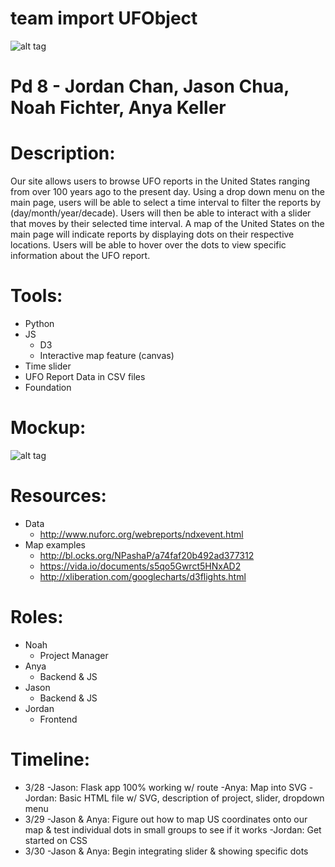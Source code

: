 # team import UFObject

![alt tag](http://i.imgur.com/KBOTqZy.png)

# Pd 8 - Jordan Chan, Jason Chua, Noah Fichter, Anya Keller

# Description:
Our site allows users to browse UFO reports in the United States ranging from over 100 years ago to the present day. Using a drop down menu on the main page, users will be able to select a time interval to filter the reports by (day/month/year/decade). Users will then be able to interact with a slider that moves by their selected time interval. A map of the United States on the main page will indicate reports by displaying dots on their respective locations. Users will be able to hover over the dots to view specific information about the UFO report.

# Tools:
  - Python
  - JS
    - D3
    - Interactive map feature (canvas)
  - Time slider
  - UFO Report Data in CSV files
  - Foundation

# Mockup:

![alt tag](http://i.imgur.com/4dNSRUu.png)

# Resources:
  - Data
    - http://www.nuforc.org/webreports/ndxevent.html
  - Map examples
    - http://bl.ocks.org/NPashaP/a74faf20b492ad377312
    - https://vida.io/documents/s5qo5Gwrct5HNxAD2
    - http://xliberation.com/googlecharts/d3flights.html

# Roles:
  - Noah
    - Project Manager
  - Anya
    - Backend & JS
  - Jason
    - Backend & JS
  - Jordan
    - Frontend

# Timeline:
  - 3/28
    -Jason: Flask app 100% working w/ route
    -Anya: Map into SVG
    -Jordan: Basic HTML file w/ SVG, description of project, slider, dropdown menu
  - 3/29
    -Jason & Anya: Figure out how to map US coordinates onto our map & test individual dots in small groups to see if it works
    -Jordan: Get started on CSS
  - 3/30
    -Jason & Anya: Begin integrating slider & showing specific dots 
